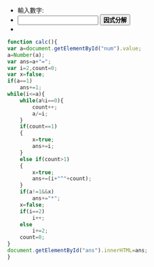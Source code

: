 <script src="js/factorization.js"></script>

* <div class="row">
        <div class="col s1 m12">
          <div class="card blue">
            <div class="card-content white-text">
				<span class="card-title">輸入數字:</span>
            </div>
          </div>
        </div>
      </div>
* <input type="text" id="num"></input>
<button onclick="calc()" class="waves-effect waves-light btn">**因式分解**</button>
* <div class="row">
        <div class="col s1 m12">
          <div class="card blue">
            <div class="card-content white-text">
				<span id="ans" class="card-title"></span>
            </div>
          </div>
        </div>
      </div>

```javascript
function calc(){
var a=document.getElementById("num").value;
a=Number(a);
var ans=a+"=";
var i=2,count=0;
var x=false;
if(a==1)
	ans+=1;
while(i<=a){
	while(a%i==0){
		count++;
		a/=i;
	}
	if(count==1)
	{
		x=true;
		ans+=i;
	}
	else if(count>1)
	{
		x=true;
		ans+=(i+"^"+count);
	}
	if(a!=1&&x)
		ans+="*";
	x=false;
	if(i==2)
		i++;
	else
		i+=2;
	count=0;
}
document.getElementById("ans").innerHTML=ans;
}
```